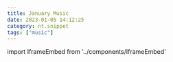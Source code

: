 ```yaml
---
title: January Music
date: 2023-01-05 14:12:25
category: nt.snippet
tags: ["music"]
---
```


import IframeEmbed from '../components/IframeEmbed'

<IframeEmbed type='youtube' src='https://youtube.com/embed/lpjM0Ztv84o' />

<IframeEmbed type='youtube' src='https://youtube.com/embed/RrHol3287VY' />

